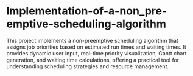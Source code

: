 # Implementation-of-a-non_pre-emptive-scheduling-algorithm
This project implements a non-preemptive scheduling algorithm that assigns job priorities based on estimated run times and waiting times. It provides dynamic user input, real-time priority visualization, Gantt chart generation, and waiting time calculations, offering a practical tool for understanding scheduling strategies and resource management.
